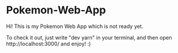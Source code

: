 # Pokemon-Web-App

Hi! This is my Pokemon Web App which is not ready yet.

To check it out, just write "dev yarn" in your terminal, and then open http://localhost:3000/ and enjoy! :) 
